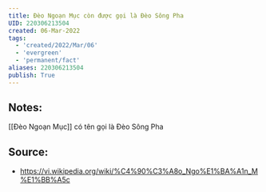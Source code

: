 ```yaml
---
title: Đèo Ngoạn Mục còn được gọi là Đèo Sông Pha
UID: 220306213504
created: 06-Mar-2022
tags:
  - 'created/2022/Mar/06'
  - 'evergreen'
  - 'permanent/fact'
aliases: 220306213504
publish: True
---
```

## Notes:
[[Đèo Ngoạn Mục]] có tên gọi là Đèo Sông Pha

## Source:
- https://vi.wikipedia.org/wiki/%C4%90%C3%A8o_Ngo%E1%BA%A1n_M%E1%BB%A5c
